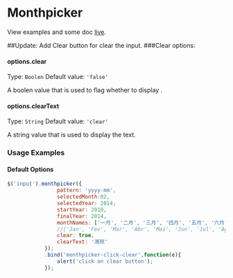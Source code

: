 Monthpicker
===========

View examples and some doc [live](http://lucianocosta.info/jquery.mtz.monthpicker/).

##Update: Add Clear button for clear the input.
###Clear options:
#### options.clear
Type: `Boolen`
Default value: `'false'`

A boolen value that is used to flag whether to display .
#### options.clearText
Type: `String`
Default value: `'clear'`

A string value that is used to display the text.
### Usage Examples

#### Default Options
```js
$('input').monthpicker({
				pattern: 'yyyy-mm',
				selectedMonth:02,
				selectedYear: 2014,
				startYear: 2010,
				finalYear: 2014,
				monthNames: ['一月', '二月', '三月', '四月', '五月', '六月', '七月', '八月', '九月', '十月', '十一月', '十二月'],
				//['Jan', 'Fev', 'Mar', 'Abr', 'Mai', 'Jun', 'Jul', 'Ago', 'Set', 'Out', 'Nov', 'Dez'],
				clear: true,
				clearText: '清除'
			});
			.bind('monthpicker-click-clear',function(e){
				alert('click on clear button');
			});
```
